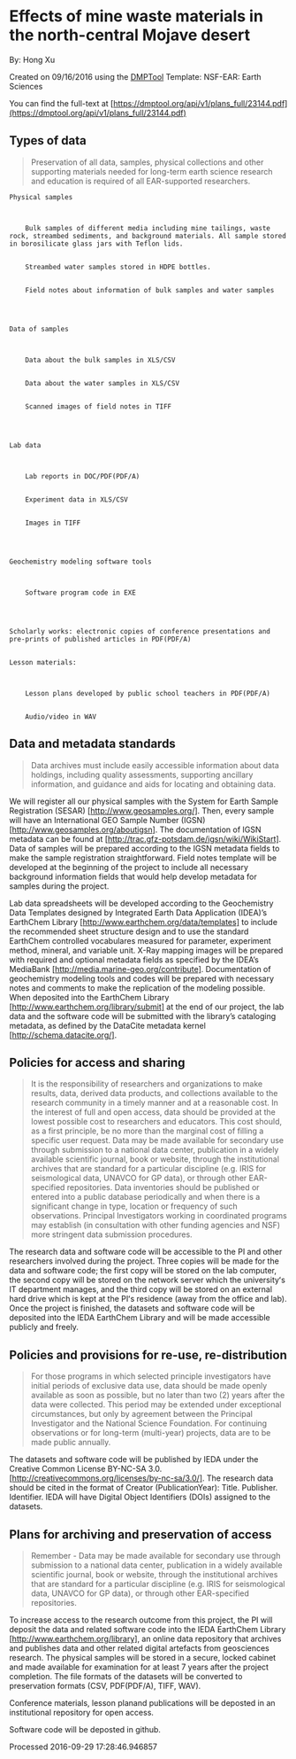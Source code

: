 # Effects of mine waste materials in the north-central Mojave desert

By: Hong Xu

Created on 09/16/2016 using the [DMPTool](https://dmp.cdlib.org/) Template: NSF-EAR: Earth Sciences

You can find the full-text at [https://dmptool.org/api/v1/plans_full/23144.pdf](https://dmptool.org/api/v1/plans_full/23144.pdf) 

## Types of data

> Preservation of all data, samples, physical collections and other supporting materials needed for long-term earth science research and education is required of all EAR-supported researchers.


	
	Physical samples

	
		
		Bulk samples of different media including mine tailings, waste rock, streambed sediments, and background materials. All sample stored in borosilicate glass jars with Teflon lids.
		
		
		Streambed water samples stored in HDPE bottles.
		
		
		Field notes about information of bulk samples and water samples
		
	
	
	
	Data of samples

	
		
		Data about the bulk samples in XLS/CSV
		
		
		Data about the water samples in XLS/CSV
		
		
		Scanned images of field notes in TIFF
		
	
	
	
	Lab data

	
		
		Lab reports in DOC/PDF(PDF/A)
		
		
		Experiment data in XLS/CSV
		
		
		Images in TIFF
		
	
	
	
	Geochemistry modeling software tools

	
		
		Software program code in EXE
		
	
	
	
	Scholarly works: electronic copies of conference presentations and pre-prints of published articles in PDF(PDF/A)
	
	
	Lesson materials:

	
		
		Lesson plans developed by public school teachers in PDF(PDF/A)
		
		
		Audio/video in WAV
		
	
	



## Data and metadata standards

> Data archives must include easily accessible information about data holdings, including quality assessments, supporting ancillary information, and guidance and aids for locating and obtaining data.

We will register all our physical samples with the System for Earth Sample Registration (SESAR) [http://www.geosamples.org/]. Then, every sample will have an International GEO Sample Number (IGSN) [http://www.geosamples.org/aboutigsn]. The documentation of IGSN metadata can be found at [http://trac.gfz-potsdam.de/igsn/wiki/WikiStart]. Data of samples will be prepared according to the IGSN metadata fields to make the sample registration straightforward. Field notes template will be developed at the beginning of the project to include all necessary background information fields that would help develop metadata for samples during the project.



Lab data spreadsheets will be developed according to the Geochemistry Data Templates designed by Integrated Earth Data Application (IDEA)&rsquo;s EarthChem Library [http://www.earthchem.org/data/templates] to include the recommended sheet structure design and to use the standard EarthChem controlled vocabulares measured for parameter, experiment method, mineral, and variable unit. X-Ray mapping images will be prepared with required and optional metadata fields as specified by the IDEA&rsquo;s MediaBank [http://media.marine-geo.org/contribute]. Documentation of geochemistry modeling tools and codes will be prepared with necessary notes and comments to make the replication of the modeling possible. When deposited into the EarthChem Library [http://www.earthchem.org/library/submit] at the end of our project, the lab data and the software code will be submitted with the library&rsquo;s cataloging metadata, as defined by the DataCite metadata kernel [http://schema.datacite.org/].




## Policies for access and sharing

> It is the responsibility of researchers and organizations to make results, data, derived data products, and collections available to the research community in a timely manner and at a reasonable cost.  In the interest of full and open access, data should be provided at the lowest possible cost to researchers and educators. This cost should, as a first principle, be no more than the marginal cost of filling a specific user request. Data may be made available for secondary use through submission to a national data center, publication in a widely available scientific journal, book or website, through the institutional archives that are standard for a particular discipline (e.g. IRIS for seismological data, UNAVCO for GP data), or through other EAR-specified repositories. Data inventories should be published or entered into a public database periodically and when there is a significant change in type, location or frequency of such observations. Principal Investigators working in coordinated programs may establish (in consultation with other funding agencies and NSF) more stringent data submission procedures.

The research data and software code will be accessible to the PI and other researchers involved during the project. Three copies will be made for the data and software code; the first copy will be stored on the lab computer, the second copy will be stored on the network server which the universityʻs IT department manages, and the third copy will be stored on an external hard drive which is kept at the PIʻs residence (away from the office and lab). Once the project is finished, the datasets and software code will be deposited into the IEDA EarthChem Library and will be made accessible publicly and freely.


## Policies and provisions for re-use, re-distribution

> For those programs in which selected principle investigators have initial periods of exclusive data use, data should be made openly available as soon as possible, but no later than two (2) years after the data were collected. This period may be extended under exceptional circumstances, but only by agreement between the Principal Investigator and the National Science Foundation. For continuing observations or for long-term (multi-year) projects, data are to be made public annually.

The datasets and software code will be published by IEDA under the Creative Common License BY-NC-SA 3.0. [http://creativecommons.org/licenses/by-nc-sa/3.0/]. The research data should be cited in the format of Creator (PublicationYear): Title. Publisher. Identifier. IEDA will have Digital Object Identifiers (DOIs) assigned to the datasets.


## Plans for archiving and preservation of access

> Remember - Data may be made available for secondary use through submission to a national data center, publication in a widely available scientific journal, book or website, through the institutional archives that are standard for a particular discipline (e.g. IRIS for seismological data, UNAVCO for GP data), or through other EAR-specified repositories.

To increase access to the research outcome from this project, the PI will deposit the data and related software code into the IEDA EarthChem Library [http://www.earthchem.org/library], an online data repository that archives and publishes data and other related digital artefacts from geosciences research. The physical samples will be stored in a secure, locked cabinet and made available for examination for at least 7 years after the project completion. The file formats of the datasets will be converted to preservation formats (CSV, PDF(PDF/A), TIFF, WAV).

Conference materials, lesson planand publications will be deposted in an institutional repository for open access.

Software code will be deposted in github.


Processed 2016-09-29 17:28:46.946857
